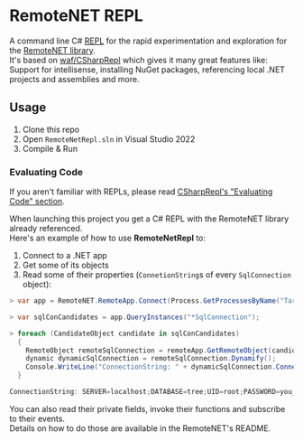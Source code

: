 # RemoteNET REPL

A command line C# <a href="https://en.wikipedia.org/wiki/Read%E2%80%93eval%E2%80%93print_loop" target="_blank"><abbr title="Read Eval Print Loop">REPL</abbr></a> for the rapid experimentation and exploration for the <a href="https://github.com/theXappy/RemoteNET">RemoteNET library</a>.  
It's based on <a href="https://github.com/waf/CSharpRepl">waf/CSharpRepl</a> which gives it many great features like:  
Support for intellisense, installing NuGet packages, referencing local .NET projects and assemblies and more.

## Usage

1. Clone this repo
2. Open `RemoteNetRepl.sln` in Visual Studio 2022
3. Compile & Run

### Evaluating Code
If you aren't familiar with REPLs, please read <a href="https://github.com/waf/CSharpRepl#evaluating-code">CSharpRepl's "Evaluating Code" section</a>.  

When launching this project you get a C# REPL with the RemoteNET library already referenced.    
Here's an example of how to use **RemoteNetRepl** to:  
1. Connect to a .NET app
2. Get some of its objects
3. Read some of their properties (`ConnetionString`s of every `SqlConnection` object):

```csharp
> var app = RemoteNET.RemoteApp.Connect(Process.GetProcessesByName("Target_App_Name").Single());

> var sqlConCandidates = app.QueryInstances("*SqlConnection");

> foreach (CandidateObject candidate in sqlConCandidates)
  {
    RemoteObject remoteSqlConnection = remoteApp.GetRemoteObject(candidate);
    dynamic dynamicSqlConnection = remoteSqlConnection.Dynamify();
    Console.WriteLine("ConnectionString: " + dynamicSqlConnection.ConnectionString);
  }

ConnectionString: SERVER=localhost;DATABASE=tree;UID=root;PASSWORD=you_found_me;Min Pool Size = 0;Max Pool Size=200
```

You can also read their private fields, invoke their functions and subscribe to their events.  
Details on how to do those are available in the RemoteNET's README.

